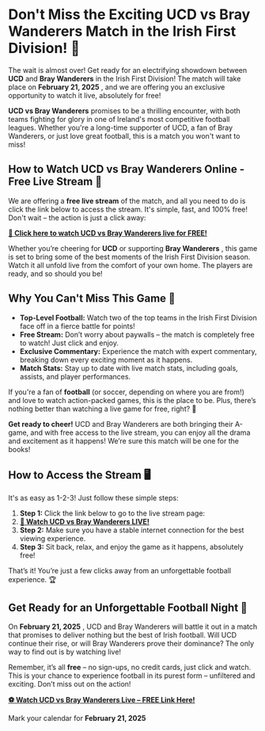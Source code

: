 # Don't Miss the Exciting UCD vs Bray Wanderers Match in the Irish First Division! 🚨

The wait is almost over! Get ready for an electrifying showdown between **UCD** and **Bray Wanderers** in the Irish First Division! The match will take place on **February 21, 2025** , and we are offering you an exclusive opportunity to watch it live, absolutely for free!

**UCD vs Bray Wanderers** promises to be a thrilling encounter, with both teams fighting for glory in one of Ireland's most competitive football leagues. Whether you're a long-time supporter of UCD, a fan of Bray Wanderers, or just love great football, this is a match you won't want to miss!

## How to Watch UCD vs Bray Wanderers Online - Free Live Stream 🎥

We are offering a **free live stream** of the match, and all you need to do is click the link below to access the stream. It's simple, fast, and 100% free! Don't wait – the action is just a click away:

[**🎯 Click here to watch UCD vs Bray Wanderers live for FREE!**](https://tinyurl.com/livestreamfreeo?st=UCD+vs+Bray+Wanderers&si=gh)

Whether you’re cheering for **UCD** or supporting **Bray Wanderers** , this game is set to bring some of the best moments of the Irish First Division season. Watch it all unfold live from the comfort of your own home. The players are ready, and so should you be!

## Why You Can't Miss This Game 👀

- **Top-Level Football:** Watch two of the top teams in the Irish First Division face off in a fierce battle for points!
- **Free Stream:** Don’t worry about paywalls – the match is completely free to watch! Just click and enjoy.
- **Exclusive Commentary:** Experience the match with expert commentary, breaking down every exciting moment as it happens.
- **Match Stats:** Stay up to date with live match stats, including goals, assists, and player performances.

If you're a fan of **football** (or soccer, depending on where you are from!) and love to watch action-packed games, this is the place to be. Plus, there’s nothing better than watching a live game for free, right? 🌟

**Get ready to cheer!** UCD and Bray Wanderers are both bringing their A-game, and with free access to the live stream, you can enjoy all the drama and excitement as it happens! We’re sure this match will be one for the books!

## How to Access the Stream 🖥️

It's as easy as 1-2-3! Just follow these simple steps:

1. **Step 1:** Click the link below to go to the live stream page:
2. [**🎯 Watch UCD vs Bray Wanderers LIVE!**](https://tinyurl.com/livestreamfreeo?st=UCD+vs+Bray+Wanderers&si=gh)
3. **Step 2:** Make sure you have a stable internet connection for the best viewing experience.
4. **Step 3:** Sit back, relax, and enjoy the game as it happens, absolutely free!

That’s it! You’re just a few clicks away from an unforgettable football experience. 🏆

## Get Ready for an Unforgettable Football Night 🥳

On **February 21, 2025** , UCD and Bray Wanderers will battle it out in a match that promises to deliver nothing but the best of Irish football. Will UCD continue their rise, or will Bray Wanderers prove their dominance? The only way to find out is by watching live!

Remember, it’s all **free** – no sign-ups, no credit cards, just click and watch. This is your chance to experience football in its purest form – unfiltered and exciting. Don’t miss out on the action!

[**⚽ Watch UCD vs Bray Wanderers Live – FREE Link Here!**](https://tinyurl.com/livestreamfreeo?st=UCD+vs+Bray+Wanderers&si=gh)

Mark your calendar for **February 21, 2025**
